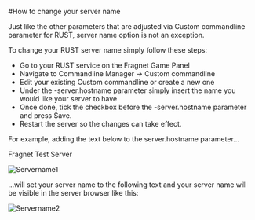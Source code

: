 #How to change your server name

Just like the other parameters that are adjusted via Custom commandline parameter for RUST, server name option is not an exception.

To change your RUST server name simply follow these steps:

*   Go to your RUST service on the Fragnet Game Panel
*   Navigate to Commandline Manager -> Custom commandline
*   Edit your existing Custom commandline or create a new one
*   Under the \-server.hostname parameter simply insert the name you would like your server to have
*   Once done, tick the checkbox before the -server.hostname parameter and press Save.
*   Restart the server so the changes can take effect.

For example, adding the text below to the server.hostname parameter…

  
Fragnet Test Server

  
![Servername1](../images/servername1.png)

…will set your server name to the following text and your server name will be visible in the server browser like this:

![Servername2](../images/servername2.png)